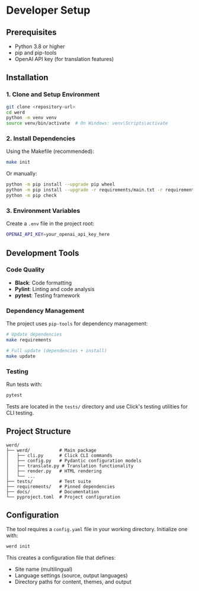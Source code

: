 # Developer Setup

## Prerequisites

- Python 3.8 or higher
- pip and pip-tools
- OpenAI API key (for translation features)

## Installation

### 1. Clone and Setup Environment

```bash
git clone <repository-url>
cd werd
python -m venv venv
source venv/bin/activate  # On Windows: venv\Scripts\activate
```

### 2. Install Dependencies

Using the Makefile (recommended):

```bash
make init
```

Or manually:

```bash
python -m pip install --upgrade pip wheel
python -m pip install --upgrade -r requirements/main.txt -r requirements/dev.txt -e .
python -m pip check
```

### 3. Environment Variables

Create a `.env` file in the project root:

```bash
OPENAI_API_KEY=your_openai_api_key_here
```

## Development Tools

### Code Quality

- **Black**: Code formatting
- **Pylint**: Linting and code analysis
- **pytest**: Testing framework

### Dependency Management

The project uses `pip-tools` for dependency management:

```bash
# Update dependencies
make requirements

# Full update (dependencies + install)
make update
```

### Testing

Run tests with:

```bash
pytest
```

Tests are located in the `tests/` directory and use Click's testing utilities for CLI testing.

## Project Structure

```
werd/
├── werd/           # Main package
│   ├── cli.py      # Click CLI commands
│   ├── config.py   # Pydantic configuration models
│   ├── translate.py # Translation functionality
│   ├── render.py   # HTML rendering
│   └── ...
├── tests/          # Test suite
├── requirements/   # Pinned dependencies
├── docs/           # Documentation
└── pyproject.toml  # Project configuration
```

## Configuration

The tool requires a `config.yaml` file in your working directory. Initialize one with:

```bash
werd init
```

This creates a configuration file that defines:
- Site name (multilingual)
- Language settings (source, output languages)
- Directory paths for content, themes, and output